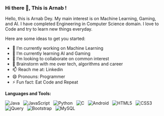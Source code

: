 
### Hi there 👋, This is Arnab !

Hello, this is Arnab Dey. My main interest is on Machine Learning, Gaming, and AI. I have completed Engineering in Computer Science domain. I love to Code and try to learn new things everyday.


Here are some ideas to get you started:

- 🔭 I’m currently working on Machine Learning
- 🌱 I’m currently learning AI and Gaming
- 👯 I’m looking to collaborate on common interest
- 💬 Brainstorm with me over tech, algorithms and career
- 📫 Reach me at: Linkedin
- 😄 Pronouns: Programmer
- ⚡ Fun fact: Eat Code and Repeat

**Languages and Tools:** 

![Java](https://img.shields.io/badge/-Java-black?logo=java&style=social)&nbsp;&nbsp;
![JavaScript](https://img.shields.io/badge/-JavaScript-black?logo=javascript&style=social)&nbsp;&nbsp;
![Python](https://img.shields.io/badge/-Python-black?logo=Python&style=social)&nbsp;&nbsp;
![C](https://img.shields.io/badge/-C-black?logo=c&style=social)&nbsp;&nbsp;
![Android](https://img.shields.io/badge/-Android-black?logo=android&style=social)&nbsp;&nbsp;
![HTML5](https://img.shields.io/badge/-HTML5-black?logo=html5&style=social)&nbsp;&nbsp;
![CSS3](https://img.shields.io/badge/-CSS3-black?logo=css3&style=social)&nbsp;&nbsp;
![jQuery](https://img.shields.io/badge/-jQuery-black?logo=jquery&style=social)&nbsp;&nbsp;
![Bootstrap](https://img.shields.io/badge/-Bootstrap-black?logo=bootstrap&style=social)&nbsp;&nbsp;
![MySQL](https://img.shields.io/badge/-MySQL-black?logo=mysql&style=social)&nbsp;&nbsp;
